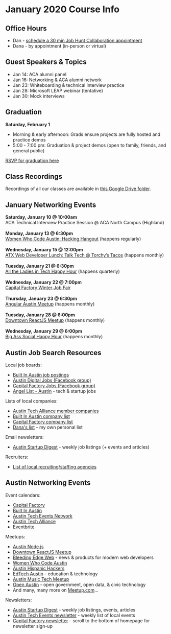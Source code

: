 # January 2020 Course Info

## Office Hours

* Dan - [schedule a 30 min Job Hunt Collaboration appointment](https://acaappointment.as.me/job-collab-with-dan)
* Dana - by appointment (in-person or virtual)

## Guest Speakers & Topics

* Jan 14: ACA alumni panel
* Jan 16: Networking & ACA alumni network
* Jan 23: Whiteboarding & technical interview practice
* Jan 28: Microsoft LEAP webinar (tentative)
* Jan 30: Mock interviews

## Graduation

**Saturday, February 1**
* Morning & early afternoon: Grads ensure projects are fully hosted and practice demos
* 5:00 - 7:00 pm: Graduation & project demos (open to family, friends, and general public)

[RSVP for graduation here](https://www.eventbrite.com/e/austin-coding-academy-february-graduation-demo-day-highland-2120-tickets-85840889411)

## Class Recordings

Recordings of all our classes are available in [this Google Drive folder](https://drive.google.com/open?id=1wpJ3J2giM2QQaDrmj9VQR4eiHOH64Hp9).

## January Networking Events

**Saturday, January 10 @ 10:00am**<br/>
ACA Technical Interview Practice Session @ ACA North Campus (Highland)<br/>
<br/>
**Monday, January 13 @ 6:30pm**<br/>
[Women Who Code Austin: Hacking Hangout](https://www.meetup.com/Women-Who-Code-Austin/) (happens regularly)<br/>
<br/>
**Wednesday, January 15 @ 12:00pm**<br/>
[ATX Web Developer Lunch: Talk Tech @ Torchy’s Tacos](https://www.meetup.com/atx-web-lunch) (happens monthly)<br/>
<br/>
**Tuesday, January 21 @ 6:30pm**<br/>
[All the Ladies in Tech Happy Hour](https://www.eventbrite.com/e/all-the-ladies-in-tech-happy-hour-winter-edition-tickets-84699168493) (happens quarterly)<br/>
<br/>
**Wednesday, January 22 @ 7:00pm**<br/>
[Capital Factory Winter Job Fair](https://www.capitalfactory.com/event/winter-job-fair/)<br/>
<br/>
**Thursday, January 23 @ 6:30pm**<br/>
[Angular Austin Meetup](https://www.meetup.com/AngularATX/) (happens monthly)<br/>
<br/>
**Tuesday, January 28 @ 6:00pm**<br/>
[Downtown ReactJS Meetup](https://www.meetup.com/ReactJS-ATX/) (happens monthly)<br/>
<br/>
**Wednesday, January 29 @ 6:00pm**<br/>
[Big Ass Social Happy Hour](https://www.eventbrite.com/e/big-ass-social-happy-hour-registration-89136659147) (happens monthly)<br/>

## Austin Job Search Resources

Local job boards:
* [Built In Austin job postings](https://www.builtinaustin.com/jobs)
* [Austin Digital Jobs (Facebook group)](https://www.facebook.com/groups/austindigitaljobs/)
* [Capital Factory Jobs (Facebook group)](https://www.facebook.com/groups/capitalfactoryjobs/)
* [Angel List - Austin](https://angel.co/austin/jobs) - tech & startup jobs

Lists of local companies:
* [Austin Tech Alliance member companies](https://www.austintech.org/members)
* [Built In Austin company list](https://www.builtinaustin.com/companies)
* [Capital Factory company list](https://www.capitalfactory.com/portfolio/)
* [Dana's list](https://docs.google.com/document/d/1VgM9reklHh0PT6L6f7u8XJclV9Sg8sesnq3cu1DYxBo/edit?usp=sharing) - my own personal list

Email newsletters:
* [Austin Startup Digest](https://www.startupdigest.com/digests/austin) - weekly job listings (+ events and articles)

Recruiters:
* [List of local recruiting/staffing agencies](https://www.builtinaustin.com/2018/10/24/23-austin-recruiting-firms-and-staffing-agencies-finding-right-fit)

## Austin Networking Events

Event calendars:
* [Capital Factory](https://www.capitalfactory.com/events/)
* [Built In Austin](https://www.builtinaustin.com/events)
* [Austin Tech Events Network](https://techeventsnetwork.com/cities/austin/)
* [Austin Tech Alliance](https://www.austintech.org/events/)
* [Eventbrite](https://www.eventbrite.com/d/tx--austin/events/)

Meetups:
* [Austin Node.js](https://www.meetup.com/austinnodejs/)
* [Downtown ReactJS Meetup](https://www.meetup.com/ReactJS-ATX/)
* [Bleeding Edge Web](https://www.meetup.com/bleeding-edge-web/) - news & products for modern web developers
* [Women Who Code Austin](https://www.meetup.com/Women-Who-Code-Austin/)
* [Austin Hispanic Hackers](https://www.meetup.com/Austin-Hispanic-Hackers-Meetup/)
* [EdTech Austin](https://www.meetup.com/edtechaustin/) - education & technology
* [Austin Music Tech Meetup](https://www.meetup.com/Austin-Music-Tech-Meetup/)
* [Open Austin](https://www.meetup.com/Open-Austin/) - open government, open data, & civic technology
* And many, many more on [Meetup.com](https://www.meetup.com/)...

Newsletters:
* [Austin Startup Digest](https://www.startupdigest.com/digests/austin) - weekly job listings, events, articles
* [Austin Tech Events newsletter](https://techeventsnetwork.com/cities/austin/) - weekly list of local events
* [Capital Factory newsletter](https://www.capitalfactory.com/) - scroll to the bottom of homepage for newsletter sign-up
